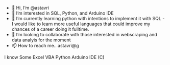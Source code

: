 - 👋 Hi, I’m @astavri
- 👀 I’m interested in SQL, Python, and Arduino IDE
- 🌱 I’m currently learning python with intentions to implement it with SQL
-I would like to learn more useful languages that could improve my chances of a career doing it fulltime.
- 💞️ I’m looking to collaborate with those interested in webscraping and data analyis for the moment
- 📫 How to reach me.. astavri@g 

I know
Some Excel VBA
Python
Arduino IDE (C)

<!---
astavri/astavri is a ✨ special ✨ repository because its `README.md` (this file) appears on your GitHub profile.
You can click the Preview link to take a look at your changes.
--->
